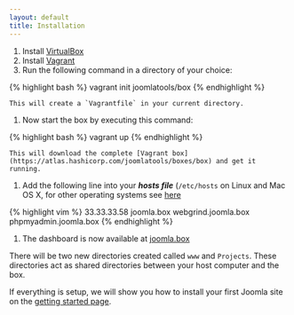 ```yaml
---
layout: default
title: Installation
---
```


1. Install [VirtualBox](https://www.virtualbox.org/wiki/Downloads)
1. Install [Vagrant](https://www.vagrantup.com/downloads.html)
1. Run the following command in a directory of your choice:

{% highlight bash %}
vagrant init joomlatools/box
{% endhighlight %}

    This will create a `Vagrantfile` in your current directory.

1. Now start the box by executing this command:

{% highlight bash %}
vagrant up
{% endhighlight %}

    This will download the complete [Vagrant box](https://atlas.hashicorp.com/joomlatools/boxes/box) and get it running.

1. Add the following line into your ***hosts file*** (`/etc/hosts` on Linux and Mac OS X, for other operating systems see [here][1]

{% highlight vim %}
33.33.33.58 joomla.box webgrind.joomla.box phpmyadmin.joomla.box
{% endhighlight %}

1. The dashboard is now available at [joomla.box](http://joomla.box)

There will be two new directories created called `www` and `Projects`. These directories act as shared directories between your host computer and the box.

If everything is setup, we will show you how to install your first Joomla site on the [getting started page](2-getting-started.html).

   [1]: http://en.wikipedia.org/wiki/Hosts_(file)#Location_in_the_file_system
